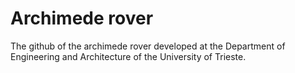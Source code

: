 # Archimede rover
The github of the archimede rover developed at the Department of Engineering and Architecture of the University of Trieste.

